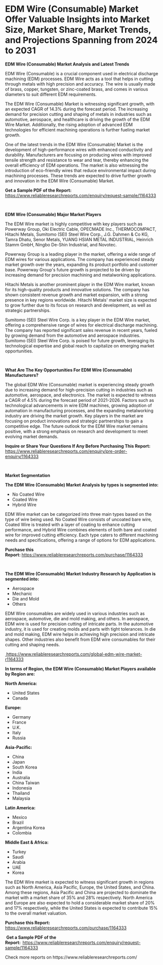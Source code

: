 <p><h1>EDM Wire (Consumable) Market Offer Valuable Insights into Market Size, Market Share, Market Trends, and Projections Spanning from 2024 to 2031</h1></p><p><strong>EDM Wire (Consumable) Market Analysis and Latest Trends</strong></p>
<p><p>EDM Wire (Consumable) is a crucial component used in electrical discharge machining (EDM) processes. EDM Wire acts as a tool that helps in cutting through metals with high precision and accuracy. The wire is usually made of brass, copper, tungsten, or zinc-coated brass, and comes in various diameters to suit different EDM requirements.</p><p>The EDM Wire (Consumable) Market is witnessing significant growth, with an expected CAGR of 14.3% during the forecast period. The increasing demand for precision cutting and shaping of metals in industries such as automotive, aerospace, and healthcare is driving the growth of the EDM Wire Market. Additionally, the rising adoption of advanced EDM technologies for efficient machining operations is further fueling market growth.</p><p>One of the latest trends in the EDM Wire (Consumable) Market is the development of high-performance wires with enhanced conductivity and durability. Manufacturers are focusing on producing wires with improved tensile strength and resistance to wear and tear, thereby enhancing the overall efficiency of EDM operations. The market is also witnessing the introduction of eco-friendly wires that reduce environmental impact during machining processes. These trends are expected to drive further growth and innovation in the EDM Wire (Consumable) Market.</p></p>
<p><strong>Get a Sample PDF of the Report:&nbsp;</strong> <a href="https://www.reliableresearchreports.com/enquiry/request-sample/1164333">https://www.reliableresearchreports.com/enquiry/request-sample/1164333</a></p>
<p>&nbsp;</p>
<p><strong>EDM Wire (Consumable) Major Market Players</strong></p>
<p><p>The EDM Wire market is highly competitive with key players such as Powerway Group, Oki Electric Cable, OPECMADE Inc., THERMOCOMPACT, Hitachi Metals, Sumitomo (SEI) Steel Wire Corp., J.G. Dahmen & Co KG, Tamra Dhatu, Senor Metals, YUANG HSIAN METAL INDUSTRIAL, Heinrich Stamm GmbH, Ningbo De-Shin Industrial, and Novotec.</p><p>Powerway Group is a leading player in the market, offering a wide range of EDM wires for various applications. The company has experienced steady market growth over the years, expanding its product portfolio and customer base. Powerway Group's future growth is projected to be driven by increasing demand for precision machining and metalworking applications.</p><p>Hitachi Metals is another prominent player in the EDM Wire market, known for its high-quality products and innovative solutions. The company has shown consistent revenue growth and market expansion, with a strong presence in key regions worldwide. Hitachi Metals' market size is expected to grow further due to its focus on research and development, as well as strategic partnerships.</p><p>Sumitomo (SEI) Steel Wire Corp. is a key player in the EDM Wire market, offering a comprehensive range of wires for electrical discharge machining. The company has reported significant sales revenue in recent years, fueled by growing demand from the automotive and aerospace industries. Sumitomo (SEI) Steel Wire Corp. is poised for future growth, leveraging its technological expertise and global reach to capitalize on emerging market opportunities.</p></p>
<p>&nbsp;</p>
<p><strong>What Are The Key Opportunities For EDM Wire (Consumable) Manufacturers?</strong></p>
<p><p>The global EDM Wire (Consumable) market is experiencing steady growth due to increasing demand for high-precision cutting in industries such as automotive, aerospace, and electronics. The market is expected to witness a CAGR of 4.5% during the forecast period of 2021-2026. Factors such as technological advancements in wire EDM machines, growing adoption of automation in manufacturing processes, and the expanding metalworking industry are driving the market growth. Key players in the market are focusing on product innovations and strategic partnerships to gain a competitive edge. The future outlook for the EDM Wire market remains positive, with a strong emphasis on research and development to meet evolving market demands.</p></p>
<p><strong>Inquire or Share Your Questions If Any Before Purchasing This Report:</strong> <a href="https://www.reliableresearchreports.com/enquiry/pre-order-enquiry/1164333">https://www.reliableresearchreports.com/enquiry/pre-order-enquiry/1164333</a></p>
<p>&nbsp;</p>
<p><strong>Market Segmentation</strong></p>
<p><strong>The EDM Wire (Consumable) Market Analysis by types is segmented into:</strong></p>
<p><ul><li>No Coated Wire</li><li>Coated Wire</li><li>Hybrid Wire</li></ul></p>
<p><p>EDM Wire market can be categorized into three main types based on the type of wire being used. No Coated Wire consists of uncoated bare wire, Coated Wire is treated with a layer of coating to enhance cutting performance, and Hybrid Wire combines elements of both bare and coated wire for improved cutting efficiency. Each type caters to different machining needs and specifications, offering a range of options for EDM applications.</p></p>
<p><strong>Purchase this Report:&nbsp;</strong><a href="https://www.reliableresearchreports.com/purchase/1164333">https://www.reliableresearchreports.com/purchase/1164333</a></p>
<p>&nbsp;</p>
<p><strong>The EDM Wire (Consumable) Market Industry Research by Application is segmented into:</strong></p>
<p><ul><li>Aerospace</li><li>Mechanic</li><li>Die and Mold</li><li>Others</li></ul></p>
<p><p>EDM Wire consumables are widely used in various industries such as aerospace, automotive, die and mold making, and others. In aerospace, EDM wire is used for precision cutting of intricate parts. In the automotive industry, it is used for creating molds and parts with tight tolerances. In die and mold making, EDM wire helps in achieving high precision and intricate shapes. Other industries also benefit from EDM wire consumables for their cutting and shaping needs.</p></p>
<p><a href="https://www.reliableresearchreports.com/global-edm-wire-market-r1164333">&nbsp;https://www.reliableresearchreports.com/global-edm-wire-market-r1164333</a></p>
<p><strong>In terms of Region, the EDM Wire (Consumable) Market Players available by Region are:</strong></p>
<p>
    <p> <strong> North America: </strong>
        <ul>
            <li>United States</li>
            <li>Canada</li>
        </ul>
        </p> 
    <p> <strong> Europe: </strong>
        <ul>
            <li>Germany</li>
            <li>France</li>
            <li>U.K.</li>
            <li>Italy</li>
            <li>Russia</li>
        </ul>
        </p> 
    <p> <strong> Asia-Pacific: </strong>
        <ul>
            <li>China</li>
            <li>Japan</li>
            <li>South Korea</li>
            <li>India</li>
            <li>Australia</li>
            <li>China Taiwan</li>
            <li>Indonesia</li>
            <li>Thailand</li>
            <li>Malaysia</li>
        </ul>
        </p> 
    <p> <strong> Latin America: </strong>
        <ul>
            <li>Mexico</li>
            <li>Brazil</li>
            <li>Argentina Korea</li>
            <li>Colombia</li>
        </ul>
        </p> 
    <p> <strong> Middle East & Africa: </strong>
        <ul>
            <li>Turkey</li>
            <li>Saudi</li>
            <li>Arabia</li>
            <li>UAE</li>
            <li>Korea</li>
        </ul>
    </p>
    </p>
<p><p>The EDM Wire market is expected to witness significant growth in regions such as North America, Asia Pacific, Europe, the United States, and China. Among these regions, Asia Pacific and China are projected to dominate the market with a market share of 35% and 28% respectively. North America and Europe are also expected to hold a considerable market share of 20% and 17% respectively, while the United States is expected to contribute 15% to the overall market valuation.</p></p>
<p><strong>Purchase this Report: </strong><a href="https://www.reliableresearchreports.com/purchase/1164333">https://www.reliableresearchreports.com/purchase/1164333</a></p>
<p>&nbsp;<strong>Get a Sample PDF of the Report:&nbsp;&nbsp;</strong><a href="https://www.reliableresearchreports.com/enquiry/request-sample/1164333">https://www.reliableresearchreports.com/enquiry/request-sample/1164333</a></p>
<p><strong></strong></p>
<p>Check more reports on https://www.reliableresearchreports.com/</p>